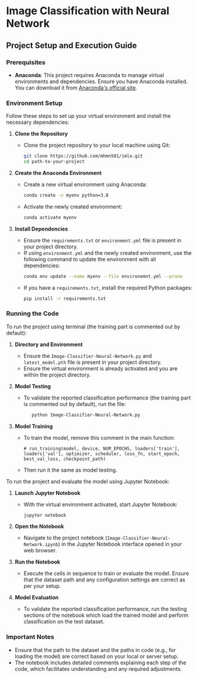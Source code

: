 # Image Classification with Neural Network

## Project Setup and Execution Guide

### Prerequisites
- **Anaconda**: This project requires Anaconda to manage virtual environments and dependencies. Ensure you have Anaconda installed. You can download it from [Anaconda's official site](https://www.anaconda.com/products/individual).

### Environment Setup
Follow these steps to set up your virtual environment and install the necessary dependencies:

1. **Clone the Repository**
   - Clone the project repository to your local machine using Git:
     ```bash
     git clone https://github.com/mhmn501/imlo.git
     cd path-to-your-project
     ```

2. **Create the Anaconda Environment**
   - Create a new virtual environment using Anaconda:
     ```bash
     conda create -n myenv python=3.8
     ```
   - Activate the newly created environment:
     ```bash
     conda activate myenv
     ```

3. **Install Dependencies**
   - Ensure the `requirements.txt` or `environment.yml` file is present in your project directory.
   - If using `environment.yml` and the newly created environment, use the following command to update the environment with all dependencies:
     ```bash
     conda env update --name myenv --file environemnt.yml --prune
     ```
   - If you have a `requirements.txt`, install the required Python packages:
     ```bash
     pip install -r requirements.txt
     ```
   

### Running the Code
To run the project using terminal (the training part is commented out by default):

1. **Directory and Environment**
   - Ensure the `Image-Classifier-Neural-Network.py` and `latest_model.pth` file is present in your project directory.
   - Ensure the virtual environment is already activated and you are within the project directory.
     
2. **Model Testing**
   - To validate the reported classification performance (the training part is commented out by default), run the file:
     ```bash
        python Image-Classifier-Neural-Network.py
        ```
     
3. **Model Training**
   - To train the model, remove this comment in the main function:
     ```
     # run_training(model, device, NUM_EPOCHS, loaders['train'], loaders['val'], optimizer, scheduler, loss_fn, start_epoch, best_val_loss, checkpoint_path)
     ```
   - Then run it the same as model testing.


To run the project and evaluate the model using Jupyter Notebook:

1. **Launch Jupyter Notebook**
   - With the virtual environment activated, start Jupyter Notebook:
     ```bash
     jupyter notebook
     ```

2. **Open the Notebook**
   - Navigate to the project notebook (`Image-Classifier-Neural-Network.ipynb`) in the Jupyter Notebook interface opened in your web browser.

3. **Run the Notebook**
   - Execute the cells in sequence to train or evaluate the model. Ensure that the dataset path and any configuration settings are correct as per your setup.

4. **Model Evaluation**
   - To validate the reported classification performance, run the testing sections of the notebook which load the trained model and perform classification on the test dataset.

### Important Notes
- Ensure that the path to the dataset and the paths in code (e.g., for loading the model) are correct based on your local or server setup.
- The notebook includes detailed comments explaining each step of the code, which facilitates understanding and any required adjustments.

